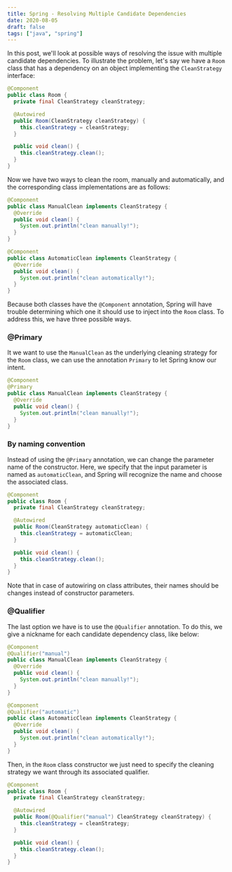 ```yaml
---
title: Spring - Resolving Multiple Candidate Dependencies
date: 2020-08-05
draft: false
tags: ["java", "spring"]
---
```


In this post, we'll look at possible ways of resolving the issue with multiple candidate dependencies.
To illustrate the problem, let's say we have a `Room` class that has a dependency on an object implementing the `CleanStrategy` interface:

```java
@Component
public class Room {
  private final CleanStrategy cleanStrategy;

  @Autowired
  public Room(CleanStrategy cleanStrategy) {
    this.cleanStrategy = cleanStrategy;
  }

  public void clean() {
    this.cleanStrategy.clean();
  }
}
```

Now we have two ways to clean the room, manually and automatically, and the corresponding class implementations are as follows:

```java
@Component
public class ManualClean implements CleanStrategy {
  @Override
  public void clean() {
    System.out.println("clean manually!");
  }
}
```

```java
@Component
public class AutomaticClean implements CleanStrategy {
  @Override
  public void clean() {
    System.out.println("clean automatically!");
  }
}
```

Because both classes have the `@Component` annotation, Spring will have trouble determining which one it should use to inject into the `Room` class.
To address this, we have three possible ways.

### @Primary

It we want to use the `ManualClean` as the underlying cleaning strategy for the `Room` class, we can use the annotation `Primary` to let Spring know our intent.

```java
@Component
@Primary
public class ManualClean implements CleanStrategy {
  @Override
  public void clean() {
    System.out.println("clean manually!");
  }
}
```

### By naming convention

Instead of using the `@Primary` annotation, we can change the parameter name of the constructor.
Here, we specify that the input parameter is named as `automaticClean`, and Spring will recognize the name and choose the associated class.

```java
@Component
public class Room {
  private final CleanStrategy cleanStrategy;

  @Autowired
  public Room(CleanStrategy automaticClean) {
    this.cleanStrategy = automaticClean;
  }

  public void clean() {
    this.cleanStrategy.clean();
  }
}
```

Note that in case of autowiring on class attributes, their names should be changes instead of constructor parameters. 

### @Qualifier

The last option we have is to use the `@Qualifier` annotation.
To do this, we give a nickname for each candidate dependency class, like below:

```java
@Component
@Qualifier("manual")
public class ManualClean implements CleanStrategy {
  @Override
  public void clean() {
    System.out.println("clean manually!");
  }
}
```

```java
@Component
@Qualifier("automatic")
public class AutomaticClean implements CleanStrategy {
  @Override
  public void clean() {
    System.out.println("clean automatically!");
  }
}
```

Then, in the `Room` class constructor we just need to specify the cleaning strategy we want through its associated qualifier.

```java
@Component
public class Room {
  private final CleanStrategy cleanStrategy;

  @Autowired
  public Room(@Qualifier("manual") CleanStrategy cleanStrategy) {
    this.cleanStrategy = cleanStrategy;
  }

  public void clean() {
    this.cleanStrategy.clean();
  }
}

```